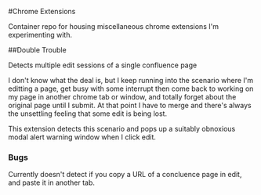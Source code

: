 #Chrome Extensions


Container repo for housing miscellaneous chrome extensions I'm experimenting with.

##Double Trouble

Detects multiple edit sessions of a single confluence page

I don't know what the deal is, but I keep running into the scenario where I'm editting a page, get busy with some interrupt then come back to working on my page in another chrome tab or window, and totally forget about the original page until I submit.  At that point I have to merge and there's always the unsettling feeling that some edit is being lost.  

This extension detects this scenario and pops up a suitably obnoxious modal alert warning window when I click edit. 

### Bugs
Currently doesn't detect if you copy a URL of a concluence page in edit, and paste it in another tab.
